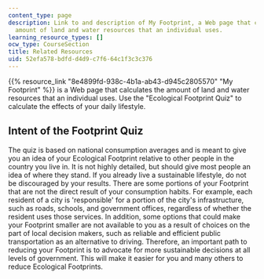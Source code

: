 ```yaml
---
content_type: page
description: Link to and description of My Footprint, a Web page that calculates the
  amount of land and water resources that an individual uses.
learning_resource_types: []
ocw_type: CourseSection
title: Related Resources
uid: 52efa578-bdfd-d4d9-c7f6-64c1f3c3c376
---
```


{{% resource_link "8e4899fd-938c-4b1a-ab43-d945c2805570" "My Footprint" %}} is a Web page that calculates the amount of land and water resources that an individual uses. Use the "Ecological Footprint Quiz" to calculate the effects of your daily lifestyle.

Intent of the Footprint Quiz
----------------------------

The quiz is based on national consumption averages and is meant to give you an idea of your Ecological Footprint relative to other people in the country you live in. It is not highly detailed, but should give most people an idea of where they stand. If you already live a sustainable lifestyle, do not be discouraged by your results. There are some portions of your Footprint that are not the direct result of your consumption habits. For example, each resident of a city is 'responsible' for a portion of the city's infrastructure, such as roads, schools, and government offices, regardless of whether the resident uses those services. In addition, some options that could make your Footprint smaller are not available to you as a result of choices on the part of local decision makers, such as reliable and efficient public transportation as an alternative to driving. Therefore, an important path to reducing your Footprint is to advocate for more sustainable decisions at all levels of government. This will make it easier for you and many others to reduce Ecological Footprints.